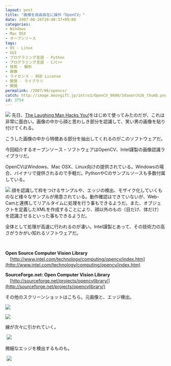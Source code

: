 ```yaml
---
layout: post
title: "画像を自由自在に操作「OpenCV」"
date: 2007-06-26T19:40:37+09:00
categories:
- Windows
- Mac OSX
- オープンソース
tags: 
- OS - Linux
- GUI
- プログラミング言語 - Python
- プログラミング言語 - C/C++
- 技術 - 解析
- 画像
- ライセンス - BSD License
- 開発 - ライブラリ
- 開発
permalink: /2007/06/opencv/
catch: http://image.moongift.jp/intro3/OpenCV_9600/3dsearch26_thumb.png
id: 3754
---
```

[![](http://image.moongift.jp/intro3/OpenCV_9600/3dsearch22_thumb.png)](http://image.moongift.jp/intro3/OpenCV_9600/3dsearch222.png) 先日、[The Laughing Man Hacks You!](http://thelaughingman.net/)をはじめて使ってみたのだが、これは非常に面白い。画像の中から顔と思わしき部分を認識して、笑い男の画像を貼り付けてくれる。

 

こうした画像の中から特徴ある部分を抽出してくれるのがこのソフトウェアだ。

 

今回紹介するオープンソース・ソフトウェアはOpenCV、Intel謹製の画像認識ライブラリだ。

 <!--more--> 

OpenCVはWindows、Mac OSX、Linux向けの提供されている。Windowsの場合、バイナリで提供されるので手軽だ。PythonやCのサンプルソースも多数付属している。

 

[![](http://image.moongift.jp/intro3/OpenCV_9600/3dsearch23_thumb.png)](http://image.moongift.jp/intro3/OpenCV_9600/3dsearch232.png) 顔を認識して枠をつけるサンプルや、エッジの検出、モザイク化していくものなど様々なサンプルが用意されている。動作確認はできていないが、Web-Camと連携してリアルタイムに処理を行う事もできるようだ。また、オブジェクトを定義したXMLを作成することにより、顔以外のもの（目だけ、体だけ）を認識させるといった事もできるようだ。

 

全体として処理が高速に行われるのが凄い。Intel謹製とあって、その技術力の高さがうかがい知れるソフトウェアだ。

 

&nbsp;

 

**Open Source Computer Vision Library**  
　[http://www.intel.com/technology/computing/opencv/index.htm](http://www.intel.com/technology/computing/opencv/index.htm)

**SourceForge.net: Open Computer Vision Library**  
　[http://sourceforge.net/projects/opencvlibrary/](http://sourceforge.net/projects/opencvlibrary/)

その他のスクリーンショットはこちら。元画像と、エッジ検出。

[![](http://image.moongift.jp/intro3/OpenCV_9600/3dsearch25.png)](http://image.moongift.jp/intro3/OpenCV_9600/3dsearch251.png)

 

[![](http://image.moongift.jp/intro3/OpenCV_9600/3dsearch26_thumb.png)](http://image.moongift.jp/intro3/OpenCV_9600/3dsearch262.png)

 

線が次々に引かれていく。

 

&nbsp;[![](http://image.moongift.jp/intro3/OpenCV_9600/3dsearch27_thumb.png)](http://image.moongift.jp/intro3/OpenCV_9600/3dsearch272.png)

 

微細なエッジを検出するものも。

 

&nbsp;[![](http://image.moongift.jp/intro3/OpenCV_9600/3dsearch24.png)](http://image.moongift.jp/intro3/OpenCV_9600/3dsearch241.png)

